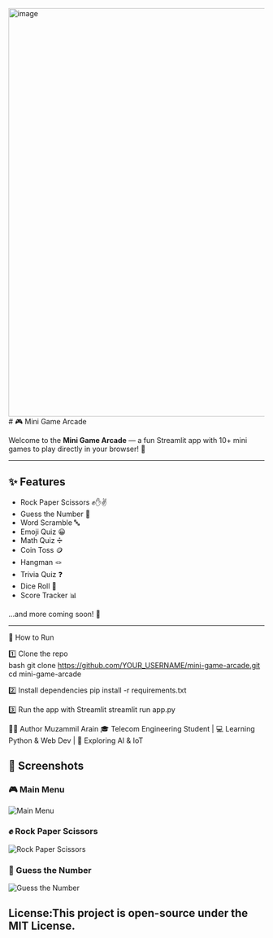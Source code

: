 <img width="1788" height="804" alt="image" src="https://github.com/user-attachments/assets/6cf0c66b-ca99-4ae1-92b2-43fc7fda4bc9" /># 🎮 Mini Game Arcade  

Welcome to the **Mini Game Arcade** — a fun Streamlit app with 10+ mini games to play directly in your browser! 🚀  

---

## ✨ Features  
- Rock Paper Scissors ✊✋✌  
- Guess the Number 🔢  
- Word Scramble 🔤  
- Emoji Quiz 😀  
- Math Quiz ➗  
- Coin Toss 🪙  
- Hangman 🪢  
- Trivia Quiz ❓  
- Dice Roll 🎲  
- Score Tracker 📊  

…and more coming soon! 🎉  

---

🚀 How to Run  

1️⃣ Clone the repo  
bash
git clone https://github.com/YOUR_USERNAME/mini-game-arcade.git
cd mini-game-arcade

2️⃣ Install dependencies
pip install -r requirements.txt

3️⃣ Run the app with Streamlit
streamlit run app.py

🧑‍💻 Author
Muzammil Arain
🎓 Telecom Engineering Student | 💻 Learning Python & Web Dev | 🚀 Exploring AI & IoT

## 📸 Screenshots  

### 🎮 Main Menu  
![Main Menu](images/main_menu.png)  

### ✊ Rock Paper Scissors  
![Rock Paper Scissors](images/rock_paper.png)  

### 🔢 Guess the Number  
![Guess the Number](images/guess_number.png)  


License:This project is open-source under the MIT License.
---

